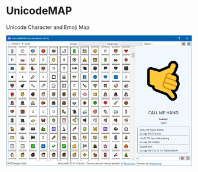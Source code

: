 # UnicodeMAP
Unicode Character and Emoji Map

![Image](https://raw.githubusercontent.com/SiL3NC3/UnicodeMAP/master/Screen.jpg "Screenshot")
